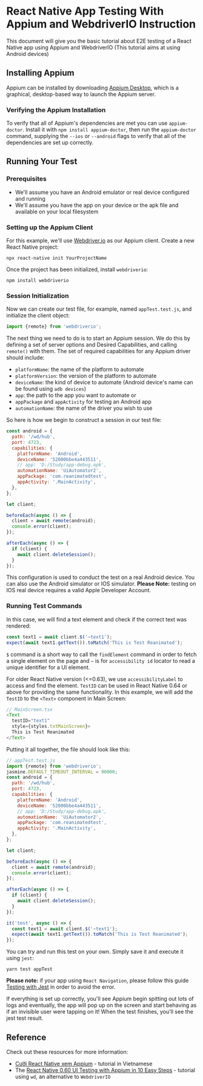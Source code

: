 # React Native App Testing With Appium and WebdriverIO Instruction

This document will give you the basic tutorial about E2E testing of a React Native app using Appium and WebdriverIO (This tutorial aims at using Android devices)

## Installing Appium

Appium can be installed by downloading [Appium Desktop](https://github.com/appium/appium-desktop/releases), which is a graphical, desktop-based way to launch the Appium server.

### Verifying the Appium Installation

To verify that all of Appium's dependencies are met you can use
`appium-doctor`. Install it with `npm install appium-doctor`, then run the
`appium-doctor` command, supplying the `--ios` or `--android` flags to verify
that all of the dependencies are set up correctly.

## Running Your Test

### Prerequisites

- We'll assume you have an Android emulator or real device configured and running 
- We'll assume you have the app on your device or the apk file and available on your local filesystem

### Setting up the Appium Client

For this example, we'll use [Webdriver.io](http://webdriver.io) as our Appium
client. Create a new React Native project:

```
npx react-native init YourProjectName
```
Once the project has been initialized, install `webdriverio`:
```
npm install webdriverio
```

### Session Initialization

Now we can create our test file, for example, named `appTest.test.js`, and initialize the
client object:

```js
import {remote} from 'webdriverio';
```

The next thing we need to do is to start an Appium session. We do this by
defining a set of server options and Desired Capabilities, and calling
`remote()` with them. The set of required capabilities for any Appium driver should include:

- `platformName`: the name of the platform to automate
- `platformVersion`: the version of the platform to automate
- `deviceName`: the kind of device to automate (Android device's name can be found using `adb devices`)
- `app`: the path to the app you want to automate or 
- `appPackage` and `appActivity` for testing an Android app
- `automationName`: the name of the driver you wish to use


So here is how we begin to construct a session in our test file:

```js
const android = {
  path: '/wd/hub',
  port: 4723,
  capabilities: {
    platformName: 'Android',
    deviceName: '52000bbe4a443511',
    // app: 'D:/Study/app-debug.apk',
    automationName: 'UiAutomator2',
    appPackage: 'com.reanimatedtest',
    appActivity: '.MainActivity',
  },
};

let client;

beforeEach(async () => {
  client = await remote(android);
  console.error(client);
});

afterEach(async () => {
  if (client) {
    await client.deleteSession();
  }
});
```

This configuration is used to conduct the test on a real Android device. You can also use the Android simulator or IOS simulator. **Please Note:** testing on IOS real device requires a valid Apple Developer Account.

### Running Test Commands

In this case, we will find a text element and check if the correct text was rendered:

```js
const text1 = await client.$('~text1');
expect(await text1.getText()).toMatch('This is Test Reanimated');
```

`$` command is a short way to call the `findElement` command in order to fetch a single element on the page and `~` is for `accessibility id` locator to read a unique identifier for a UI element.

For older React Native version (<=0.63), we use `accessibilityLabel` to access and find the element. `TestID` can be used in React Native 0.64 or above for providing the same functionality. In this example, we will add the `TestID` to the `<Text>` component in Main Screen:

```js
// MainScreen.tsx
<Text
  testID="text1"
  style={styles.txtMainScreen}>
  This is Test Reanimated
</Text>
```


Putting it all together, the file should look like this:

```js
// appTest.test.js
import {remote} from 'webdriverio';
jasmine.DEFAULT_TIMEOUT_INTERVAL = 90000;
const android = {
  path: '/wd/hub',
  port: 4723,
  capabilities: {
    platformName: 'Android',
    deviceName: '52000bbe4a443511',
    // app: 'D:/Study/app-debug.apk',
    automationName: 'UiAutomator2',
    appPackage: 'com.reanimatedtest',
    appActivity: '.MainActivity',
  },
};

let client;

beforeEach(async () => {
  client = await remote(android);
  console.error(client);
});

afterEach(async () => {
  if (client) {
    await client.deleteSession();
  }
});

it('test', async () => {
  const text1 = await client.$('~text1');
  expect(await text1.getText()).toMatch('This is Test Reanimated');
});
```

You can try and run this test on your own. Simply save it and execute it using
`jest`:
```
yarn test appTest
```

**Please note:** if your app using `React Navigation`, please follow this guide [Testing with Jest](https://reactnavigation.org/docs/testing) in order to avoid the error.

If everything is set up correctly, you'll see Appium begin spitting out
lots of logs and eventually, the app will pop up on the screen and start
behaving as if an invisible user were tapping on it! When the test finishes, you'll see the jest test result.

## Reference
Check out these resources for more information:

- [Cưỡi React Native xem Appium](https://viblo.asia/p/cuoi-react-native-xem-appium-phan-1-cung-tim-hieu-cach-hoat-dong-cua-appium-Eb85o4z2K2G) - tutorial in Vietnamese
- The [React Native 0.60 UI Testing with Appium in 10 Easy Steps](https://medium.com/@mahmoudsnatch/react-native-0-60-ui-testing-with-appium-in-10-easy-steps-61e68ae6eb4c) - tutorial using `wd`, an alternative to `WebdriverIO`
